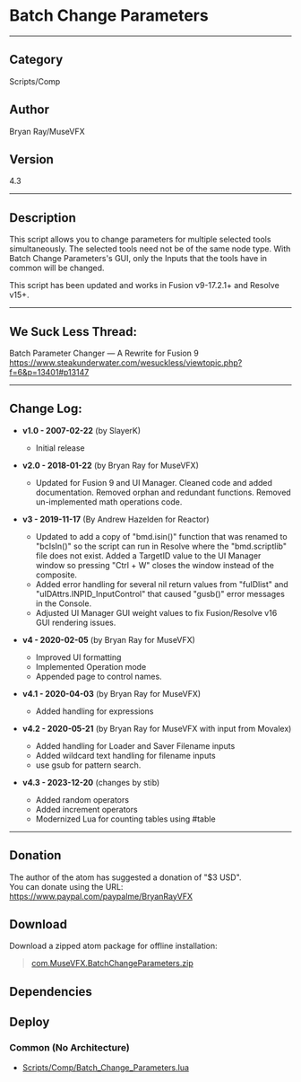 # Batch Change Parameters
___

## Category
Scripts/Comp

## Author
Bryan Ray/MuseVFX

## Version
4.3

___

## Description
<p>This script allows you to change parameters for multiple selected tools simultaneously. The selected tools need not be of the same node type. With Batch Change Parameters's GUI, only the Inputs that the tools have in common will be changed.</p>
<p>This script has been updated and works in Fusion v9-17.2.1+ and Resolve v15+.</p>
<hr />
<h2>We Suck Less Thread:</h2>
<p>Batch Parameter Changer — A Rewrite for Fusion 9
<a href="https://www.steakunderwater.com/wesuckless/viewtopic.php?f=6&amp;p=13401#p13147">https://www.steakunderwater.com/wesuckless/viewtopic.php?f=6&amp;p=13401#p13147</a></p>
<hr />
<h2>Change Log:</h2>
<ul>
<li>
<p><strong>v1.0 - 2007-02-22</strong> (by SlayerK)</p>
<ul>
<li>Initial release</li>
</ul>
</li>
<li>
<p><strong>v2.0 - 2018-01-22</strong> (by Bryan Ray for MuseVFX)</p>
<ul>
<li>Updated for Fusion 9 and UI Manager. Cleaned code and added documentation. Removed orphan and redundant functions. Removed un-implemented math operations code.</li>
</ul>
</li>
<li>
<p><strong>v3 - 2019-11-17</strong> (By Andrew Hazelden for Reactor)</p>
<ul>
<li>Updated to add a copy of "bmd.isin()" function that was renamed to "bcIsIn()" so the script can run in Resolve where the "bmd.scriptlib" file does not exist. Added a TargetID value to the UI Manager window so pressing "Ctrl + W" closes the window instead of the composite.</li>
<li>Added error handling for several nil return values from "fuIDlist" and "uIDAttrs.INPID_InputControl" that caused "gusb()" error messages in the Console.</li>
<li>Adjusted UI Manager GUI weight values to fix Fusion/Resolve v16 GUI rendering issues.</li>
</ul>
</li>
<li>
<p><strong>v4 - 2020-02-05</strong> (by Bryan Ray for MuseVFX)</p>
<ul>
<li>Improved UI formatting</li>
<li>Implemented Operation mode</li>
<li>Appended page to control names.</li>
</ul>
</li>
<li>
<p><strong>v4.1 - 2020-04-03</strong> (by Bryan Ray for MuseVFX)</p>
<ul>
<li>Added handling for expressions</li>
</ul>
</li>
<li>
<p><strong>v4.2 - 2020-05-21</strong> (by Bryan Ray for MuseVFX with input from Movalex)</p>
<ul>
<li>Added handling for Loader and Saver Filename inputs</li>
<li>Added wildcard text handling for filename inputs</li>
<li>use gsub for pattern search.</li>
</ul>
</li>
<li>
<p><strong>v4.3 - 2023-12-20</strong> (changes by stib)</p>
<ul>
<li>Added random operators</li>
<li>Added increment operators</li>
<li>Modernized Lua for counting tables using #table</li>
</ul>
</li>
</ul>

___

## Donation
The author of the atom has suggested a donation of "$3 USD".  
You can donate using the URL: <a href="https://www.paypal.com/paypalme/BryanRayVFX">https://www.paypal.com/paypalme/BryanRayVFX</a>
## Download

Download a zipped atom package for offline installation:
> [com.MuseVFX.BatchChangeParameters.zip](https://gitlab.com/WeSuckLess/Reactor/-/archive/master/Reactor-master.zip?path=Atoms/com.MuseVFX.BatchChangeParameters)  

## Dependencies

## Deploy

### Common (No Architecture)

<ul>
<li><a href="https://gitlab.com/WeSuckLess/Reactor/-/blob/master/Atoms/com.MuseVFX.BatchChangeParameters/Scripts/Comp/Batch_Change_Parameters.lua?ref_type=heads">Scripts/Comp/Batch_Change_Parameters.lua</a></li>
</ul>
